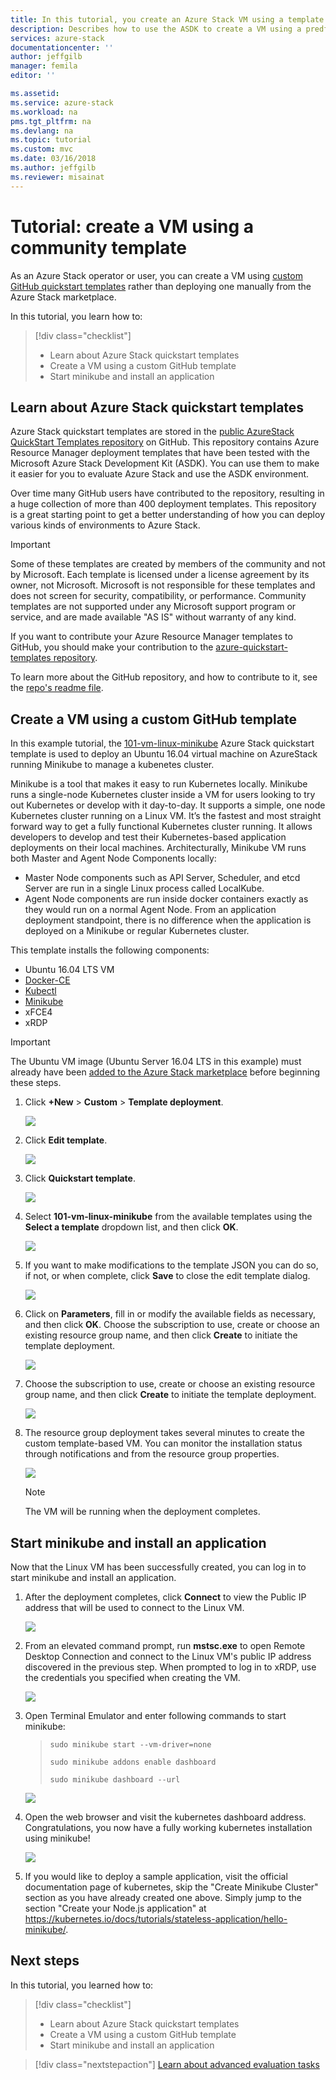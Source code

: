 ```yaml
---
title: In this tutorial, you create an Azure Stack VM using a template | Microsoft Docs
description: Describes how to use the ASDK to create a VM using a predfined template and a GitHub custom template.
services: azure-stack
documentationcenter: ''
author: jeffgilb
manager: femila
editor: ''

ms.assetid: 
ms.service: azure-stack
ms.workload: na
pms.tgt_pltfrm: na
ms.devlang: na
ms.topic: tutorial
ms.custom: mvc
ms.date: 03/16/2018
ms.author: jeffgilb
ms.reviewer: misainat
---
```


# Tutorial: create a VM using a community template
As an Azure Stack operator or user, you can create a VM using [custom GitHub quickstart templates](https://github.com/Azure/AzureStack-QuickStart-Templates) rather than deploying one manually from the Azure Stack marketplace.

In this tutorial, you learn how to:

> [!div class="checklist"]
> * Learn about Azure Stack quickstart templates 
> * Create a VM using a custom GitHub template
> * Start minikube and install an application

## Learn about Azure Stack quickstart templates
Azure Stack quickstart templates are stored in the [public AzureStack QuickStart Templates repository](https://github.com/Azure/AzureStack-QuickStart-Templates) on GitHub. This repository contains Azure Resource Manager deployment templates that have been tested with the Microsoft Azure Stack Development Kit (ASDK). You can use them to make it easier for you to evaluate Azure Stack and use the ASDK environment. 

Over time many GitHub users have contributed to the repository, resulting in a huge collection of more than 400 deployment templates. This repository is a great starting point to get a better understanding of how you can deploy various kinds of environments to Azure Stack. 

>[!IMPORTANT]
> Some of these templates are created by members of the community and not by Microsoft. Each template is licensed under a license agreement by its owner, not Microsoft. Microsoft is not responsible for these templates and does not screen for security, compatibility, or performance. Community templates are not supported under any Microsoft support program or service, and are made available "AS IS" without warranty of any kind.

If you want to contribute your Azure Resource Manager templates to GitHub, you should make your contribution to the [azure-quickstart-templates repository](https://github.com/Azure/AzureStack-QuickStart-Templates).

To learn more about the GitHub repository, and how to contribute to it, see the [repo's readme file](https://github.com/Azure/AzureStack-QuickStart-Templates/blob/master/README.md). 


## Create a VM using a custom GitHub template
In this example tutorial, the [101-vm-linux-minikube](https://github.com/Azure/AzureStack-QuickStart-Templates/tree/master/101-vm-linux-minikube) Azure Stack quickstart template is used to deploy an Ubuntu 16.04 virtual machine on AzureStack running Minikube to manage a kubenetes cluster.

Minikube is a tool that makes it easy to run Kubernetes locally. Minikube runs a single-node Kubernetes cluster inside a VM for users looking to try out Kubernetes or develop with it day-to-day. It supports a simple, one node Kubernetes cluster running on a Linux VM. It’s the fastest and most straight forward way to get a fully functional Kubernetes cluster running. It allows developers to develop and test their Kubernetes-based application deployments on their local machines. Architecturally, Minikube VM runs both Master and Agent Node Components locally:
- Master Node components such as API Server, Scheduler, and etcd Server are run in a single Linux process called LocalKube.
- Agent Node components are run inside docker containers exactly as they would run on a normal Agent Node. From an application deployment standpoint, there is no difference when the application is deployed on a Minikube or regular Kubernetes cluster.

This template installs the following components:

- Ubuntu 16.04 LTS VM
- [Docker-CE](https://download.docker.com/linux/ubuntu) 
- [Kubectl](https://storage.googleapis.com/kubernetes-release/release/v1.8.0/bin/linux/amd64/kubectl)
- [Minikube](https://storage.googleapis.com/minikube/releases/latest/minikube-linux-amd64)
- xFCE4
- xRDP

> [!IMPORTANT]
> The Ubuntu VM image (Ubuntu Server 16.04 LTS in this example) must already have been [added to the Azure Stack marketplace](asdk-marketplace-item.md) before beginning these steps.

1.	Click **+New** > **Custom** > **Template deployment**.

    ![](media/asdk-create-vm-template/1.PNG) 

2. Click **Edit template**.

   ![](media/asdk-create-vm-template/2.PNG) 

3.	Click **Quickstart template**.

       ![](media/asdk-create-vm-template/3.PNG)

4. Select **101-vm-linux-minikube** from the available templates using the **Select a template** dropdown list, and then click **OK**.	

   ![](media/asdk-create-vm-template/4.PNG)

5. If you want to make modifications to the template JSON you can do so, if not, or when complete, click **Save** to close the edit template dialog.

   ![](media/asdk-create-vm-template/5.PNG) 

6.	Click on **Parameters**, fill in or modify the available fields as necessary, and then click **OK**. Choose the subscription to use, create or choose an existing resource group name, and then click **Create** to initiate the template deployment.

       ![](media/asdk-create-vm-template/6.PNG)

7. Choose the subscription to use, create or choose an existing resource group name, and then click **Create** to initiate the template deployment.

   ![](media/asdk-create-vm-template/7.PNG)

8. The resource group deployment takes several minutes to create the custom template-based VM. You can monitor the installation status through notifications and from the resource group properties. 

   ![](media/asdk-create-vm-template/8.PNG)

   >[!NOTE]
   > The VM will be running when the deployment completes. 

## Start minikube and install an application
Now that the Linux VM has been successfully created, you can log in to start minikube and install an application. 

1. After the deployment completes, click **Connect** to view the Public IP address that will be used to connect to the Linux VM. 

   ![](media/asdk-create-vm-template/9.PNG)

2. From an elevated command prompt, run **mstsc.exe** to open Remote Desktop Connection and connect to the Linux VM's public IP address discovered in the previous step. When prompted to log in to xRDP, use the credentials you specified when creating the VM.

   ![](media/asdk-create-vm-template/10.PNG)

3. Open Terminal Emulator and enter following commands to start minikube:

    >    `sudo minikube start --vm-driver=none`
    >   
    >    `sudo minikube addons enable dashboard`
    >    
    >    `sudo minikube dashboard --url`

   ![](media/asdk-create-vm-template/11.PNG)

4. Open the web browser and visit the kubernetes dashboard address. Congratulations, you now have a fully working kubernetes installation using minikube!

   ![](media/asdk-create-vm-template/12.PNG)

5. If you would like to deploy a sample application, visit the official documentation page of kubernetes, skip the "Create Minikube Cluster" section as you have already created one above. Simply jump to the section "Create your Node.js application" at https://kubernetes.io/docs/tutorials/stateless-application/hello-minikube/.

## Next steps

In this tutorial, you learned how to:

> [!div class="checklist"]
> * Learn about Azure Stack quickstart templates 
> * Create a VM using a custom GitHub template
> * Start minikube and install an application


> [!div class="nextstepaction"]
> [Learn about advanced evaluation tasks](asdk-advanced-eval.md)